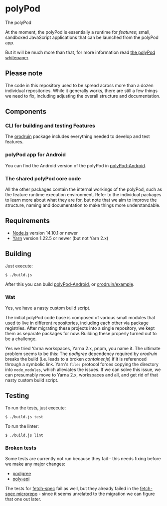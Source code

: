 # polyPod

The polyPod

At the moment, the polyPod is essentially a runtime for _features_; small,
sandboxed JavaScript applications that can be launched from the polyPod app.

But it will be much more than that, for more information read [the polyPod
whitepaper].

## Please note

The code in this repository used to be spread across more than a dozen
individual repositories. While it generally works, there are still a few things
we need to fix, including adjusting the overall structure and documentation.

## Components

### CLI for building and testing Features

The [orodruin](orodruin) package includes everything needed to develop and test
features.

### polyPod app for Android

You can find the Android version of the polyPod in
[polyPod-Android](polyPod-Android).

### The shared polyPod core code

All the other packages contain the internal workings of the polyPod, such as the
feature runtime execution environment. Refer to the individual packages to learn
more about what they are for, but note that we aim to improve the structure,
naming and documentation to make things more understandable.

## Requirements

- [Node.js](https://nodejs.org/) version 14.10.1 or newer
- [Yarn](https://yarnpkg.com/) version 1.22.5 or newer (but not Yarn 2.x)

## Building

Just execute:

    $ ./build.js

After this you can build [polyPod-Android](polyPod-Android), or
[orodruin/example](orodruin/example).

### Wat

Yes, we have a nasty custom build script.

The initial polyPod code base is composed of various small modules that used to
live in different repositories, including each other via package
registries. After migrating these projects into a single repository, we kept
them as separate packages for now. Building these properly turned out to be a
challenge.

Yes we tried Yarna workspaces, Yarna 2.x, pnpm, you name it. The ultimate
problem seems to be this: The _podigree_ dependency required by _orodruin_
breaks the build (i.e. leads to a broken _container.js_) if it is referenced
through a symbolic link. Yarn's `file:` protocol forces copying the directory
into `node_modules`, which alleviates the issues. If we can solve this issue, we
can presumably move to Yarna 2.x, workspaces and all, and get rid of that nasty
custom build script.

## Testing

To run the tests, just execute:

    $ ./build.js test

To run the linter:

    $ ./build.js lint

### Broken tests

Some tests are currently not run because they fail - this needs fixing before we
make any major changes:

- [podigree](podigree)
- [poly-api](poly-api)

The tests for [fetch-spec](fetch-spec) fail as well, but they already failed in
the [fetch-spec microrepo](https://github.com/polypoly-eu/fetch-spec) - since it
seems unrelated to the migration we can figure that one out later.

[the polyPod whitepaper]: https://polypoly.coop/static/polypoly_Whitepaper_polyPod.pdf
